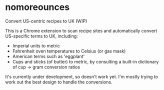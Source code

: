 # nomoreounces
Convert US-centric recipes to UK (WIP)

This is a Chrome extension to scan recipe sites and automatically convert US-specific terms to UK, including:

* Imperial units to metric
* Fahrenheit oven temperatures to Celsius (or gas mask)
* American terms such as 'eggplant'
* Cups and sticks (of butter) to metric, by consulting a built-in dictionary of cup -> gram conversion ratios

It's currently under development, so doesn't work yet. I'm mostly trying to work out the best design to handle the conversions.

